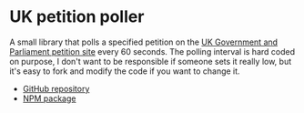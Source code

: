# UK petition poller

A small library that polls a specified petition on the [UK Government and Parliament petition site](petition.parliament.uk) every 60 seconds. The polling interval is hard coded on purpose, I don't want to be responsible if someone sets it really low, but it's easy to fork and modify the code if you want to change it.

- [GitHub repository](https://github.com/spacekitcat/uk-petition-poller)
- [NPM package](https://www.npmjs.com/package/uk-petition-poller)
